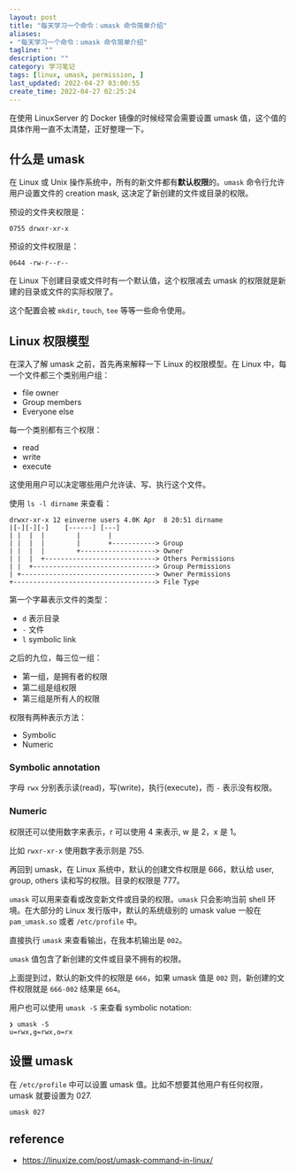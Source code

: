 ```yaml
---
layout: post
title: "每天学习一个命令：umask 命令简单介绍"
aliases: 
- "每天学习一个命令：umask 命令简单介绍"
tagline: ""
description: ""
category: 学习笔记
tags: [linux, umask, permission, ]
last_updated: 2022-04-27 03:00:55
create_time: 2022-04-27 02:25:24
---
```


在使用 LinuxServer 的 Docker 镜像的时候经常会需要设置 umask 值，这个值的具体作用一直不太清楚，正好整理一下。

## 什么是 umask
在 Linux 或 Unix 操作系统中，所有的新文件都有**默认权限**的。`umask` 命令行允许用户设置文件的 creation mask, 这决定了新创建的文件或目录的权限。

预设的文件夹权限是：

```
0755 drwxr-xr-x
```

预设的文件权限是：

```
0644 -rw-r--r--
```

在 Linux 下创建目录或文件时有一个默认值，这个权限减去 umask 的权限就是新建的目录或文件的实际权限了。

这个配置会被 `mkdir`, `touch`, `tee` 等等一些命令使用。

## Linux 权限模型
在深入了解 umask 之前，首先再来解释一下 Linux 的权限模型。在 Linux 中，每一个文件都三个类别用户组：

- file owner
- Group members
- Everyone else

每一个类别都有三个权限：

- read
- write
- execute

这使用用户可以决定哪些用户允许读、写、执行这个文件。

使用 `ls -l dirname` 来查看：

```
drwxr-xr-x 12 einverne users 4.0K Apr  8 20:51 dirname
|[-][-][-]    [------] [---]
| |  |  |        |       |       
| |  |  |        |       +-----------> Group
| |  |  |        +-------------------> Owner
| |  |  +----------------------------> Others Permissions
| |  +-------------------------------> Group Permissions
| +----------------------------------> Owner Permissions
+------------------------------------> File Type
```

第一个字幕表示文件的类型：

- `d` 表示目录
- `-` 文件
- `l` symbolic link

之后的九位，每三位一组：

- 第一组，是拥有者的权限
- 第二组是组权限
- 第三组是所有人的权限

权限有两种表示方法：

- Symbolic
- Numeric

### Symbolic annotation

字母 `rwx` 分别表示读(read)，写(write)，执行(execute)，而 `-` 表示没有权限。

### Numeric
权限还可以使用数字来表示，r 可以使用 4 来表示, w 是 2，x 是 1。

比如 `rwxr-xr-x` 使用数字表示则是 755.

再回到 umask，在 Linux 系统中，默认的创建文件权限是 666，默认给 user, group, others 读和写的权限。目录的权限是 777。

`umask` 可以用来查看或改变新文件或目录的权限。`umask` 只会影响当前 shell 环境。在大部分的 Linux 发行版中，默认的系统级别的 umask value 一般在 `pam_umask.so` 或者 `/etc/profile` 中。

直接执行 `umask` 来查看输出，在我本机输出是 `002`。

`umask` 值包含了新创建的文件或目录不拥有的权限。

上面提到过，默认的新文件的权限是 `666`，如果 umask 值是 `002` 则，新创建的文件权限就是 `666-002` 结果是 `664`。

用户也可以使用 `umask -S` 来查看 symbolic notation:

```
❯ umask -S
u=rwx,g=rwx,o=rx
```

## 设置 umask
在 `/etc/profile` 中可以设置 umask 值。比如不想要其他用户有任何权限，umask 就要设置为 027.

```
umask 027
```


## reference

- <https://linuxize.com/post/umask-command-in-linux/>